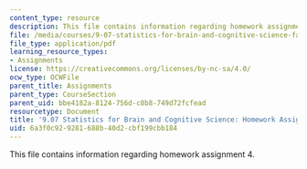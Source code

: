 ```yaml
---
content_type: resource
description: This file contains information regarding homework assignment 4.
file: /media/courses/9-07-statistics-for-brain-and-cognitive-science-fall-2016/6a3f0c929281688b40d2cbf199cbb184_MIT9_07F16_HomworkAsign_4.pdf
file_type: application/pdf
learning_resource_types:
- Assignments
license: https://creativecommons.org/licenses/by-nc-sa/4.0/
ocw_type: OCWFile
parent_title: Assignments
parent_type: CourseSection
parent_uid: bbe4182a-8124-756d-c8b8-749d72fcfead
resourcetype: Document
title: '9.07 Statistics for Brain and Cognitive Science: Homework Assignment 4'
uid: 6a3f0c92-9281-688b-40d2-cbf199cbb184
---
```

This file contains information regarding homework assignment 4.